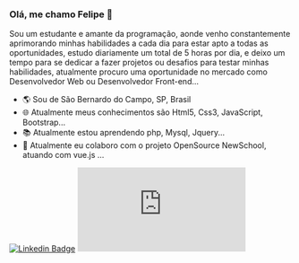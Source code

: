 ### Olá, me chamo Felipe 👋

Sou um estudante e amante da programação, aonde venho constantemente aprimorando minhas habilidades a cada dia para estar apto a todas as oportunidades, estudo diariamente um total de 5 horas por dia, e deixo um tempo para se dedicar a fazer projetos ou desafios para testar minhas habilidades, atualmente procuro uma oportunidade no mercado como Desenvolvedor Web ou Desenvolvedor Front-end...   

- :earth_americas: Sou de São Bernardo do Campo, SP, Brasil
- :globe_with_meridians: Atualmente meus conhecimentos são Html5, Css3, JavaScript, Bootstrap... 
- :books: Atualmente estou aprendendo php, Mysql, Jquery...
- :construction_worker: Atualmente eu colaboro com o projeto OpenSource NewSchool, atuando com vue.js ...


[![Linkedin Badge](https://img.shields.io/badge/-LinkedIn-blue?style=flat-square&logo=Linkedin&logoColor=white&link=www.linkedin.com/in/felipe-carvalho-a825311a3)](www.linkedin.com/in/felipe-carvalho-a825311a3)  [![Portfólio Badge](https://img.shields.io/badge/-Portfólio-black?style=flat-square&logo=HomeAdvisor&logoColor=white&link=http://felipe29.heliohost.us/index.html)](http://felipe29.heliohost.us/index.html)




<!--
**felipe2911/felipe2911** is a ✨ _special_ ✨ repository because its `README.md` (this file) appears on your GitHub profile.

Here are some ideas to get you started:

- 🔭 Atualmente meus conhecimentos são Html5, Css3, JavaScript, Bootstrap... 
- 🌱 Atualmente estou aprendendo php, Mysql, Jquery. ...
- 👯 Atualmente eu colaboro com o projeto OpenSource NewSchool, atuando com vue.js ...
- 🤔 I’m looking for help with ...
- 💬 Ask me about ...
- 📫 How to reach me: ...
- 😄 Pronouns: ...
- ⚡ Fun fact: ...
-->

